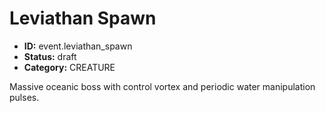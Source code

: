 # Leviathan Spawn

- **ID:** event.leviathan_spawn
- **Status:** draft
- **Category:** CREATURE

Massive oceanic boss with control vortex and periodic water manipulation pulses.
